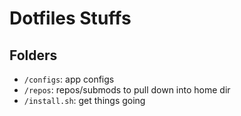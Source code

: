 # Dotfiles Stuffs

## Folders
- `/configs`: app configs
- `/repos`: repos/submods to pull down into home dir
- `/install.sh`: get things going
